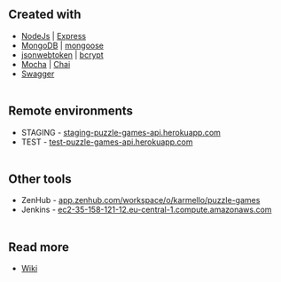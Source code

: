 ## Created with
* [NodeJs](https://nodejs.org) | [Express](https://expressjs.com)
* [MongoDB](https://www.mongodb.com) | [mongoose](http://mongoosejs.com)
* [jsonwebtoken](https://www.npmjs.com/package/jsonwebtoken) | [bcrypt](https://www.npmjs.com/package/bcrypt-nodejs)
* [Mocha](https://mochajs.org) | [Chai](http://chaijs.com)
* [Swagger](https://swagger.io)
<br /><br />
## Remote environments
* STAGING - [staging-puzzle-games-api.herokuapp.com](https://staging-puzzle-games-api.herokuapp.com)
* TEST - [test-puzzle-games-api.herokuapp.com](https://test-puzzle-games-api.herokuapp.com)
<br /><br />
## Other tools
* ZenHub - [app.zenhub.com/workspace/o/karmello/puzzle-games](https://app.zenhub.com/workspace/o/karmello/puzzle-games)
* Jenkins - [ec2-35-158-121-12.eu-central-1.compute.amazonaws.com](http://ec2-35-158-121-12.eu-central-1.compute.amazonaws.com)
<br /><br />
## Read more
* [Wiki](https://github.com/Karmello/puzzle-games-api/wiki)

